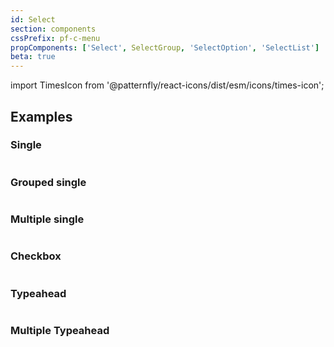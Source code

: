 ```yaml
---
id: Select
section: components
cssPrefix: pf-c-menu
propComponents: ['Select', SelectGroup, 'SelectOption', 'SelectList']
beta: true
---
```


import TimesIcon from '@patternfly/react-icons/dist/esm/icons/times-icon';

## Examples

### Single

```ts file="./SelectBasic.tsx"
```

### Grouped single

```ts file="./SelectGrouped.tsx"
```

### Multiple single

```ts file="./SelectMultiSingle.tsx"
```

### Checkbox

```ts file="./SelectCheckbox.tsx"
```

### Typeahead

```ts file="./SelectTypeahead.tsx"
```

### Multiple Typeahead

```ts file="./SelectMultiTypeahead.tsx"
```
